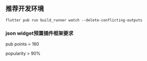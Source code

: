 ## 推荐开发环境

```
flutter pub run build_runner watch --delete-conflicting-outputs
```


### json widget预置插件框架要求

pub points = 160

popularity > 90%
